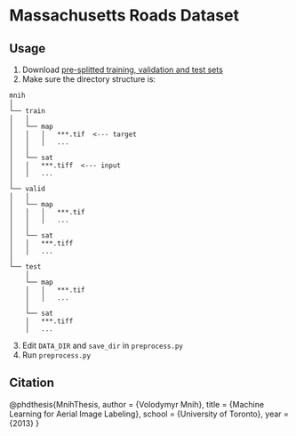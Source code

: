 # Massachusetts Roads Dataset
## Usage
1. Download [pre-splitted training, validation and test sets]([https://www.cs.toronto.edu/~vmnih/data/](https://www.cs.toronto.edu/~vmnih/data/))
2. Make sure the directory structure is:
```
mnih
│
└── train
│   │
│   └── map
│   │   │   ***.tif  <--- target
│   │   │   ...
│   │
│   └── sat
│	│   ***.tiff  <--- input
│	│   ...
│
└── valid
│   │
│   └── map
│   │   │   ***.tif
│   │   │   ...
│   │
│   └── sat
│	│   ***.tiff
│	│   ...
│
└── test
    │
    └── map
    │   │   ***.tif
    │   │   ...
    │
    └── sat
	│   ***.tiff
	│   ...
```
3. Edit `DATA_DIR` and `save_dir` in `preprocess.py`
4. Run `preprocess.py`

## Citation
@phdthesis{MnihThesis,
    author = {Volodymyr Mnih},
    title = {Machine Learning for Aerial Image Labeling},
    school = {University of Toronto},
    year = {2013}
}
